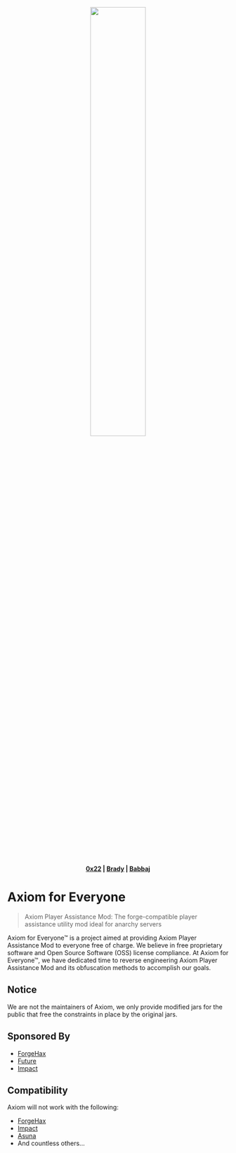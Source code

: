 <!-- Yeah... I love HTML, so what? -->
<p align="center">
 <img src ="https://i.imgur.com/DlPOE6J.png" width="50%" height="50%"/>
 <br>
 <b>
  <a href="https://github.com/0-x-2-2">0x22</a> |
  <a href="https://github.com/ZeroMemes">Brady</a> |
  <a href="https://github.com/babbaj">Babbaj</a>
 </b>
</p>

# Axiom for Everyone

> Axiom Player Assistance Mod: The forge-compatible player assistance utility mod ideal for anarchy servers

Axiom for Everyone™ is a project aimed at providing Axiom Player Assistance Mod to everyone free of charge. We believe in free proprietary
software and Open Source Software (OSS) license compliance. At Axiom for Everyone™, we have dedicated time to reverse engineering Axiom
Player Assistance Mod and its obfuscation methods to accomplish our goals.

## Notice

We are not the maintainers of Axiom, we only provide modified jars for the public that free the constraints in place by the original jars.

## Sponsored By

 - [ForgeHax](https://github.com/fr1kin/ForgeHax)
 - [Future](https://www.futureclient.net/)
 - [Impact](https://impactdevelopment.github.io/)

## Compatibility

Axiom will not work with the following:
 - [ForgeHax](https://github.com/fr1kin/ForgeHax)
 - [Impact](https://impactdevelopment.github.io/)
 - [Asuna](https://www.github.com/ZeroMemes/Asuna/)
 - And countless others...
